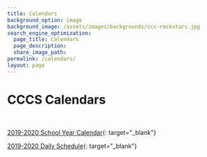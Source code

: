 ```yaml
---
title: Calendars
background_option: image
background_image: /assets/images/backgrounds/ccc-rockstars.jpg
search_engine_optimization:
  page_title: Calendars
  page_description:
  share_image_path:
permalink: /calendars/
layout: page
---
```


# CCCS Calendars

&nbsp;

[2019-2020 School Year Calendar](https://docs.google.com/spreadsheets/d/1Ewz3xCGsuYn3WLjI5zDvh0lvIplk1dfAtIHllM3EUBs/edit?usp=sharing){: target="_blank"}

[2019-2020 Daily Schedule](https://docs.google.com/spreadsheets/d/1q9wMFUXBDQkaawyyYYye0D8Y1zBdzR9LLo3B2Tj4xLY/edit?usp=sharing){: target="_blank"}
